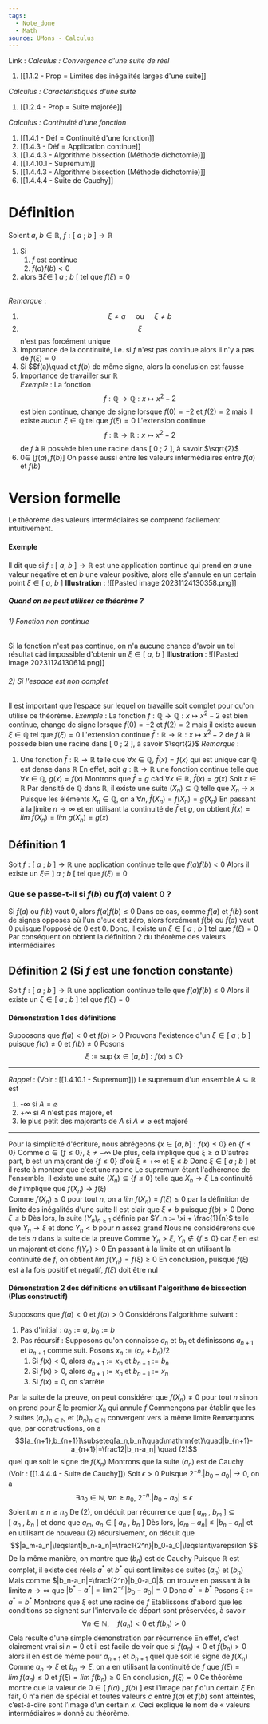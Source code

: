 ```yaml
---
tags:
  - Note_done
  - Math
source: UMons - Calculus
---
```


Link :
_Calculus : Convergence d'une suite de réel_
1. [[1.1.2 - Prop = Limites des inégalités larges d'une suite]]

_Calculus : Caractéristiques d'une suite_
1. [[1.2.4 - Prop = Suite majorée]]

_Calculus : Continuité d'une fonction_
1. [[1.4.1 - Déf = Continuité d'une fonction]]
2. [[1.4.3 - Déf = Application continue]]
3. [[1.4.4.3 - Algorithme bissection (Méthode dichotomie)]]
4. [[1.4.10.1 - Supremum]]
5. [[1.4.4.3 - Algorithme bissection (Méthode dichotomie)]]
6. [[1.4.4.4 - Suite de Cauchy]]

# Définition
Soient $a,\ b \in \mathbb{R},\ f : [\ a\ ;\ b\ ] \to \mathbb{R}$ 
1. Si 
	1. $f$ est continue
	2. $f(a)f(b) < 0$ 
2. alors $\exists \xi \in\ ]\ a\ ;\ b\ [$ tel que $f(\xi) = 0$ 

\
_Remarque_ :
1. $$\xi \neq a\quad\text{ ou }\quad\xi \neq b$$ 
2. $$\xi$$ n'est pas forcément unique
3. Importance de la continuité, i.e. si $f$ n'est pas continue alors il n'y a pas de $f(\xi) =0$ 
4. Si $$f(a)\quad et $f(b)$ de même signe, alors la conclusion est fausse
5. Importance de travailler sur $\mathbb{R}$ 
\
_Exemple_ :
La fonction $$f : \mathbb{Q} \to \mathbb{Q} : x \mapsto x^2-2$$ est bien continue, change de signe lorsque $f(0) = -2$ et $f(2) = 2$ mais il existe aucun $\xi \in \mathbb{Q}$ tel que $f(\xi) = 0$ 
L'extension continue $$\bar{f} : \mathbb{R} \to \mathbb{R} : x \mapsto x^2-2$$ de $f$ à $\mathbb{R}$ possède bien une racine dans $[\ 0\ ;\ 2\ ]$, à savoir $\sqrt{2}$ 
6. $0 \in\ [f(a), f(b)]$
On passe aussi entre les valeurs intermédiaires entre $f(a)$ et $f(b)$ 

# Version formelle 
Le théorème des valeurs intermédiaires se comprend facilement intuitivement.
#### Exemple
Il dit que si $f : [\ a,\ b\ ] \to \mathbb{R}$ est une application continue qui prend en $a$ une valeur négative et en $b$ une valeur positive, alors elle s'annule en un certain point $\xi\in[\ a,\ b\ ]$ 
**Illustration** :
![[Pasted image 20231124130358.png]]

##### Quand on ne peut utiliser ce théorème ?
###### 1) Fonction non continue
Si la fonction n'est pas continue, on n'a aucune chance d'avoir un tel résultat càd impossible d'obtenir un $\xi\in[\ a,\ b\ ]$
**Illustration** :
![[Pasted image 20231124130614.png]]

###### 2) Si l'espace est non complet
Il est important que l’espace sur lequel on travaille soit complet pour qu'on utilise ce théorème.
_Exemple_ :
La fonction $f : \mathbb{Q} \to \mathbb{Q} : x \mapsto x^2-2$ est bien continue, change de signe lorsque $f(0) = -2$ et $f(2) = 2$ mais il existe aucun $\xi \in \mathbb{Q}$ tel que $f(\xi) = 0$ 
L'extension continue $\bar{f} : \mathbb{R} \to \mathbb{R} : x \mapsto x^2-2$ de $f$ à $\mathbb{R}$ possède bien une racine dans $[\ 0\ ;\ 2\ ]$, à savoir $\sqrt{2}$ 
_Remarque_ :
1. Une fonction $\bar{f} : \mathbb{R} \to \mathbb{R}$ telle que $\forall x \in \mathbb{Q},\ \bar{f}(x) = f(x)$ qui est unique car $\mathbb{Q}$ est dense dans $\mathbb{R}$ 
En effet, soit $g : \mathbb{R} \to \mathbb{R}$ une fonction continue telle que $\forall x \in \mathbb{Q},\ g(x) = f(x)$ 
Montrons que $\bar{f} = g$ càd $\forall x \in \mathbb{R},\ \bar{f}(x) = g(x)$
Soit $x \in \mathbb{R}$ 
Par densité de $\mathbb{Q}$ dans $\mathbb{R}$, il existe une suite $(X_n) \subseteq \mathbb{Q}$ telle que $X_n \to x$ 
Puisque les éléments $X_n \in \mathbb{Q}$, on a $\forall n,\ \bar{f}(X_n) = f(X_n) = g(X_n)$ 
En passant à la limite $n \to \infty$ et en utilisant la continuité de $\bar{f}$ et $g$, on obtient $\bar{f}(x) = lim\ \bar{f}(X_n) = lim\ g(X_n) = g(x)$ 
## Définition 1
Soit $f : [\ a\ ;\ b\ ] \to \mathbb{R}$ une application continue telle que $f(a)f(b) < 0$
Alors il existe un $\xi \in\ ]\ a\ ;\ b\ [$ tel que $f(\xi) = 0$ 

### Que se passe-t-il si $f(b)$ ou $f(a)$ valent 0 ?
Si $f(a)$ ou $f(b)$ vaut 0, alors $f(a)f(b) \le 0$ 
Dans ce cas, comme $f(a)$ et $f(b)$ sont de signes opposés où l'un d'eux est zéro, alors forcément $f(b)$ ou $f(a)$ vaut 0 puisque l'opposé de 0 est 0.
Donc, il existe un $\xi \in [\ a\ ;\ b\ ]$ tel que $f(\xi)=0$ 
Par conséquent on obtient la définition 2 du théorème des valeurs intermédiaires

## Définition 2 (Si $f$ est une fonction constante)
Soit $f : [\ a\ ;\ b\ ] \to \mathbb{R}$ une application continue telle que $f(a)f(b) \le 0$ 
Alors il existe un $\xi \in [\ a\ ;\ b\ ]$ tel que $f(\xi)=0$ 

#### Démonstration 1 des définitions
Supposons que $f(a) < 0$ et $f(b) >0$ 
Prouvons l'existence d'un $\xi \in [\ a\ ;\ b\ ]$ puisque $f(a) \neq 0$ et $f(b) \neq 0$ 
Posons $$\xi:=\sup\{x\in[a,b]:f(x)\leqslant0\}$$

---
_Rappel_ : (Voir : [[1.4.10.1 - Supremum]])
Le supremum d'un ensemble $A \subseteq \mathbb{R}$ est 
1. -$\infty$ si $A = \varnothing$ 
2. +$\infty$ si $A$ n'est pas majoré, et
3. le plus petit des majorants de $A$ si $A \neq \varnothing$ est majoré

---
Pour la simplicité d'écriture, nous abrégeons $\{x\in[a,b]:f(x)\leqslant0\}$ en $\{f \le 0  \}$ 
Comme $a \in \{f \le 0  \},\ \xi \neq -\infty$ 
De plus, cela implique que $\xi \ge a$ 
D'autres part, $b$ est un majorant de $\{f \le 0  \}$ d'où $\xi \neq +\infty$ et $\xi \le b$ 
Donc $\xi \in [\ a\ ;\ b\ ]$ et il reste à montrer que c'est une racine
Le supremum étant l'adhérence de l'ensemble, il existe une suite $(X_n) \subseteq \{f \le 0  \}$ telle que $X_n \to \xi$ 
La continuité de $f$ implique que $f(X_n) \to f(\xi)$  
Comme $f(X_n) \le 0$ pour tout $n$, on a $lim\ f(X_n) = f(\xi) \le 0$ par la définition de limite des inégalités d'une suite
Il est clair que $\xi \neq b$ puisque $f(b) > 0$ 
Donc $\xi \le b$ 
Dès lors, la suite $(Y_n)_{n \ge 1}$ définie par $Y_n := \xi + \frac{1}{n}$ telle que $Y_n \to \xi$ et donc $Y_n < b$ pour $n$ assez grand 
Nous ne considérerons que de tels $n$ dans la suite de la preuve 
Comme $Y_n > \xi,\ Y_n \notin  \{f \le 0  \}$ car $\xi$ en est un majorant et donc $f(Y_n) > 0$ 
En passant à la limite et en utilisant la continuité de $f$, on obtient $lim\ f(Y_n) = f(\xi) \ge 0$
En conclusion, puisque $f(\xi)$ est à la fois positif et négatif, $f(\xi)$ doit être nul

#### Démonstration 2 des définitions en utilisant l'algorithme de bissection (Plus constructif)
Supposons que $f(a) < 0$ et $f(b) >0$ 
Considérons l'algorithme suivant :
1. Pas d'initial : $a_0 := a,\ b_0 :=b$
2. Pas récursif : Supposons qu'on connaisse $a_n$ et $b_n$ et définissons $a_{n+1}$ et $b_{n+1}$ comme suit. Posons $x_n := (a_n + b_n)/2$ 
	1. Si $f(x) < 0$, alors $a_{n+1} := x_n$ et $b_{n+1} := b_n$ 
	2. Si $f(x) > 0$, alors $a_{n+1} := x_n$ et $b_{n+1} := x_n$
	3. Si $f(x) = 0$, on s'arrête

Par la suite de la preuve, on peut considérer que $f(X_n) \neq 0$ pour tout $n$ sinon on prend pour $\xi$ le premier $X_n$ qui annule $f$
Commençons par établir que les 2 suites $(a_n)_{n \in \mathbb{N}}$ et $(b_n)_{n \in \mathbb{N}}$ convergent vers la même limite
Remarquons que, par constructions, on a $$[a_{n+1},b_{n+1}]\subseteq[a_n,b_n]\quad\mathrm{et}\quad|b_{n+1}-a_{n+1}|=\frac12|b_n-a_n| \quad (2)$$ quel que soit le signe de $f(X_n)$
Montrons que la suite $(a_n)$ est de Cauchy 
(Voir : [[1.4.4.4 - Suite de Cauchy]])
Soit $\epsilon > 0$ 
Puisque $2^{-n}.|b_0 -a_0| \to 0$, on a $$\exists n_0 \in \mathbb{N},\ \forall n \ge n_0,\ 2^{-n}.|b_0-a_0| \le \epsilon$$
Soient $m \ge n \ge n_0$
De (2), on déduit par récurrence que $[\ a_m\ ,\ b_m\ ] \subseteq [\ a_n\ ,\ b_n\ ]$ et donc que $a_m,\ a_n \in [\ a_n\ ,\ b_n\ ]$ 
Dès lors, $|a_m-a_n|\leqslant|b_n-a_n|$ et en utilisant de nouveau (2) récursivement, on déduit que $$|a_m-a_n|\leqslant|b_n-a_n|=\frac1{2^n}|b_0-a_0|\leqslant\varepsilon $$
De la même manière, on montre que $(b_n)$ est de Cauchy
Puisque $\mathbb{R}$ est complet, il existe des réels $a^*$ et $b^*$ qui sont limites de suites $(a_n)$ et $(b_n)$ 
Mais comme $|b_n-a_n|=\frac1{2^n}|b_0-a_0|$, on trouve en passant à la limite $n \to \infty$ que $|b^*-a^*|=\lim2^{-n}|b_0-a_0|=0$ 
Donc $a^* =b^*$ 
Posons $\xi := a^* = b^*$ 
Montrons que $\xi$ est une racine de $f$ 
Etablissons d'abord que les conditions se signent sur l'intervalle de départ sont préservées, à savoir $$\forall n\in\mathbb{N},\quad f(a_n)<0\mathrm{~et~}f(b_n)>0$$
Cela résulte d'une simple démonstration par récurrence
En effet, c’est clairement vrai si $n = 0$ et il est facile de voir que si $f(a_n) < 0$ et $f(b_n) > 0$ alors il en est de même pour $a_{n+1}$ et $b_{n+1}$ quel que soit le signe de $f(X_n)$
Comme $a_n \to \xi$ et $b_n \to \xi$, on a en utilisant la continuité de $f$ que $f(\xi) = lim\ f(a_n) \le 0$ et $f(\xi) = lim\ f(b_n) \ge 0$
En conclusion, $f(\xi) = 0$
Ce théorème montre que la valeur de $0 \in [\ f(a)\ ,\ f(b)\ ]$ est l'image par $f$ d'un certain $\xi$ 
En fait, 0 n'a rien de spécial et toutes valeurs $c$ entre $f(a)$ et $f(b)$ sont atteintes, c’est-à-dire sont l’image d’un certain $x$. 
Ceci explique le nom de « valeurs intermédiaires » donné au théorème.